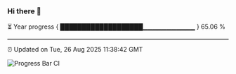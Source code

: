 ### Hi there 👋

⏳ Year progress { ███████████████████▁▁▁▁▁▁▁▁▁▁▁ } 65.06 %

---

⏰ Updated on Tue, 26 Aug 2025 11:38:42 GMT

![Progress Bar CI](https://github.com/IshwaranRudhara/GIT-ACTION/workflows/Progress%20Bar%20CI/badge.svg)
